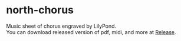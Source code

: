 north-chorus
============

Music sheet of chorus engraved by LilyPond.  
You can download released version of pdf, midi, and more at [Release](https://github.com/stripe-t/north-chorus/releases).